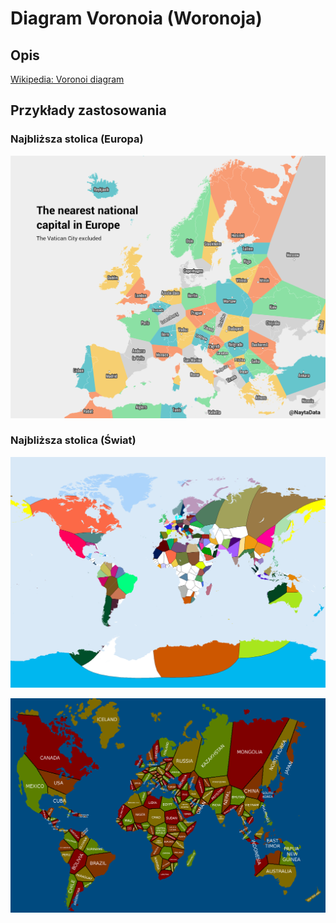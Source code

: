 # Diagram Voronoia (Woronoja)

## Opis

[Wikipedia: Voronoi diagram](https://en.wikipedia.org/wiki/Voronoi_diagram)

## Przykłady zastosowania

### Najbliższa stolica (Europa)

![](nearest_capital_europe.png)

### Najbliższa stolica (Świat)

![](nearest_capital_world.png)

![](nearest_capital_world2.png)
